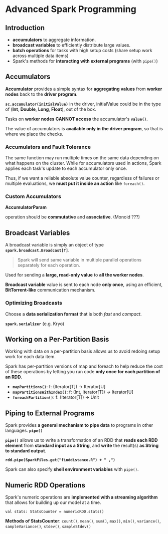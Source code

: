 # Advanced Spark Programming

## Introduction

 - **accumulators** to aggregate information.
 - **broadcast variables** to efficiently distribute large values.
 - **batch operations** for tasks with high setup costs (share setup work across multiple data items)
 - Spark's methods for **interacting with external programs** (with `pipe()`)

## Accumulators

 **Accumulator** provides a simple syntax for **aggregating values** from **worker nodes** back to the **driver program**.

 **`sc.accumulator(initialValue)`** in the driver, initialValue could be in the type of (**Int**, **Double**, **Long**, **Float**), out of the box.

 Tasks on **worker nodes** **CANNOT access** the accumulator's **`value()`**.

 The value of accumulators is **available only in the driver program**, so that is where we place the checks.

### Accumulators and Fault Tolerance

 The same function may run multiple times on the same data depending on what happens on the cluster.
 While for accumulators used in actions, Spark applies each task's update to each accumulator only once.

  Thus, if we want a reliable absolute value counter, regardless of failures or multiple evaluations, we **must put it inside an action** like `foreach()`.

### Custom Accumulators

 **AccumulatorParam**

 operation should be **commutative** and **associative**. (Monoid ???)


## Broadcast Variables

  A broadcast variable is simply an object of type **`spark.broadcast.Broadcast[T]`**.

  > Spark will send same variable in multiple parallel operations separately for each operation.

  Used for sending a **large, read-only value** to **all the worker nodes**.

  **Broadcast variable** value is sent to each node **only once**, using an efficient, **BitTorrent-like** communication mechanism.

### Optimizing Broadcasts

  Choose a **data serialization format** that is both *fast* and *compact*.

  **`spark.serializer`** (e.g. Kryo)



## Working on a Per-Partition Basis

 Working with data on a per-partition basis allows us to avoid redoing setup work for each data item.

 Spark has per-partition versions of map and foreach to help reduce the cost of these operations by letting you run code **only once for each partition of an RDD**.

 - **`mapPartitions()`**: f: (Iterator[T]) -> Iterator[U]
 - **`mapPartitionsWithIndex()`**: f: (Int, Iterator[T]) -> Iterator[U]
 - **`foreachPartition()`**: f: (Iterator[T]) -> Unit


## Piping to External Programs

 Spark provides **a general mechanism to pipe data** to programs in other languages. **`pipe()`**

 **`pipe()`** allows us to write a transformation of an RDD that **reads each RDD element** from **standard input as a String**, and **write** the result(s) **as String to standard output**.

 **`rdd.pipe(SparkFiles.get("finddistance.R") + " ,")`**

 Spark can also specify **shell environment variables** with `pipe()`.


## Numeric RDD Operations

 Spark's numeric operations are **implemented with a streaming algorithm** that allows for building up our model at a time.

 `val stats: StatsCounter = numericRDD.stats()`

 **Methods of StatsCounter**: `count()`, `mean()`, `sum()`, `max()`, `min()`, `variance()`, `sampleVariance()`, `stdev()`, `sampleStdev()`


